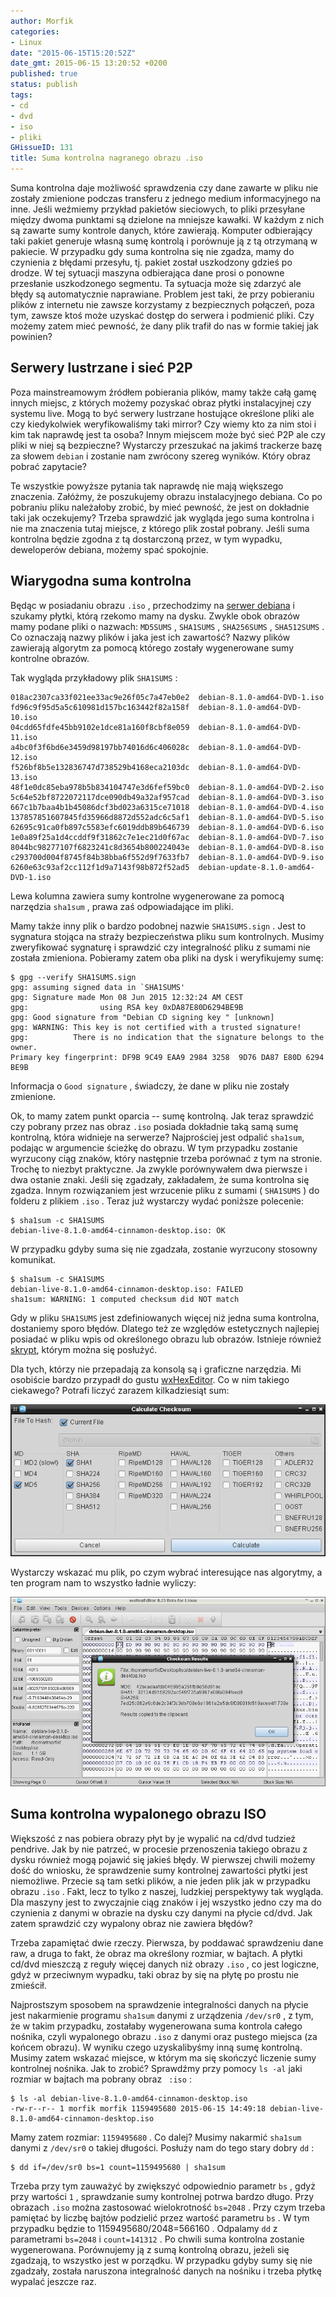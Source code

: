 ```yaml
---
author: Morfik
categories:
- Linux
date: "2015-06-15T15:20:52Z"
date_gmt: 2015-06-15 13:20:52 +0200
published: true
status: publish
tags:
- cd
- dvd
- iso
- pliki
GHissueID: 131
title: Suma kontrolna nagranego obrazu .iso
---
```


Suma kontrolna daje możliwość sprawdzenia czy dane zawarte w pliku nie zostały zmienione podczas
transferu z jednego medium informacyjnego na inne. Jeśli weźmiemy przykład pakietów sieciowych, to
pliki przesyłane między dwoma punktami są dzielone na mniejsze kawałki. W każdym z nich są zawarte
sumy kontrole danych, które zawierają. Komputer odbierający taki pakiet generuje własną sumę
kontrolą i porównuje ją z tą otrzymaną w pakiecie. W przypadku gdy suma kontrolna się nie zgadza,
mamy do czynienia z błędami przesyłu, tj. pakiet został uszkodzony gdzieś po drodze. W tej sytuacji
maszyna odbierająca dane prosi o ponowne przesłanie uszkodzonego segmentu. Ta sytuacja może się
zdarzyć ale błędy są automatycznie naprawiane. Problem jest taki, że przy pobieraniu plików z
internetu nie zawsze korzystamy z bezpiecznych połączeń, poza tym, zawsze ktoś może uzyskać dostęp
do serwera i podmienić pliki. Czy możemy zatem mieć pewność, że dany plik trafił do nas w formie
takiej jak powinien?

<!--more-->
## Serwery lustrzane i sieć P2P

Poza mainstreamowym źródłem pobierania plików, mamy także całą gamę innych miejsc, z których możemy
pozyskać obraz płytki instalacyjnej czy systemu live. Mogą to być serwery lustrzane hostujące
określone pliki ale czy kiedykolwiek weryfikowaliśmy taki mirror? Czy wiemy kto za nim stoi i kim
tak naprawdę jest ta osoba? Innym miejscem może być sieć P2P ale czy pliki w niej są bezpieczne?
Wystarczy przeszukać na jakimś trackerze bazę za słowem `debian` i zostanie nam zwrócony szereg
wyników. Który obraz pobrać zapytacie?

Te wszystkie powyższe pytania tak naprawdę nie mają większego znaczenia. Załóżmy, że poszukujemy
obrazu instalacyjnego debiana. Co po pobraniu pliku należałoby zrobić, by mieć pewność, że jest on
dokładnie taki jak oczekujemy? Trzeba sprawdzić jak wygląda jego suma kontrolna i nie ma znaczenia
tutaj miejsce, z którego plik został pobrany. Jeśli suma kontrolna będzie zgodna z tą dostarczoną
przez, w tym wypadku, deweloperów debiana, możemy spać spokojnie.

## Wiarygodna suma kontrolna

Będąc w posiadaniu obrazu `.iso` , przechodzimy na [serwer debiana][1] i szukamy płytki, którą
rzekomo mamy na dysku. Zwykle obok obrazów mamy podane pliki o nazwach: `MD5SUMS` , `SHA1SUMS` ,
`SHA256SUMS` , `SHA512SUMS` . Co oznaczają nazwy plików i jaka jest ich zawartość? Nazwy plików
zawierają algorytm za pomocą którego zostały wygenerowane sumy kontrolne obrazów.

Tak wygląda przykładowy plik `SHA1SUMS` :

    018ac2307ca33f021ee33ac9e26f05c7a47eb0e2  debian-8.1.0-amd64-DVD-1.iso
    fd96c9f95d5a5c610981d157bc163442f82a158f  debian-8.1.0-amd64-DVD-10.iso
    04cdd65fdfe45bb9102e1dce81a160f8cbf8e059  debian-8.1.0-amd64-DVD-11.iso
    a4bc0f3f6bd6e3459d98197bb74016d6c406028c  debian-8.1.0-amd64-DVD-12.iso
    f526bf8b5e132836747d738529b4168eca2103dc  debian-8.1.0-amd64-DVD-13.iso
    48f1e0dc85eba978b5b834104747e3d6fef59bc0  debian-8.1.0-amd64-DVD-2.iso
    5c64e52bf8722072117dce090db49a32af957cad  debian-8.1.0-amd64-DVD-3.iso
    667c1b7baa4b1b45086dcf3bd023a6315ce71018  debian-8.1.0-amd64-DVD-4.iso
    137857851607845fd35966d8872d552adc6c5af1  debian-8.1.0-amd64-DVD-5.iso
    62695c91ca0fb897c5583efc6019ddb89b646739  debian-8.1.0-amd64-DVD-6.iso
    1e0a89f25a1d4ccddf9f31862c7e1ec21d0f67ac  debian-8.1.0-amd64-DVD-7.iso
    8044bc98277107f6823241c8d3654b800224043e  debian-8.1.0-amd64-DVD-8.iso
    c293700d004f8745f84b38bba6f552d9f7633fb7  debian-8.1.0-amd64-DVD-9.iso
    6260e63c93af2cc112f1d9a7143f98b872f52ad5  debian-update-8.1.0-amd64-DVD-1.iso

Lewa kolumna zawiera sumy kontrolne wygenerowane za pomocą narzędzia `sha1sum` , prawa zaś
odpowiadające im pliki.

Mamy także inny plik o bardzo podobnej nazwie `SHA1SUMS.sign` . Jest to sygnatura stojąca na straży
bezpieczeństwa pliku sum kontrolnych. Musimy zweryfikować sygnaturę i sprawdzić czy integralność
pliku z sumami nie została zmieniona. Pobieramy zatem oba pliki na dysk i weryfikujemy sumę:

    $ gpg --verify SHA1SUMS.sign
    gpg: assuming signed data in `SHA1SUMS'
    gpg: Signature made Mon 08 Jun 2015 12:32:24 AM CEST
    gpg:                using RSA key 0xDA87E80D6294BE9B
    gpg: Good signature from "Debian CD signing key " [unknown]
    gpg: WARNING: This key is not certified with a trusted signature!
    gpg:          There is no indication that the signature belongs to the owner.
    Primary key fingerprint: DF9B 9C49 EAA9 2984 3258  9D76 DA87 E80D 6294 BE9B

Informacja o `Good signature` , świadczy, że dane w pliku nie zostały zmienione.

Ok, to mamy zatem punkt oparcia -- sumę kontrolną. Jak teraz sprawdzić czy pobrany przez nas obraz
`.iso` posiada dokładnie taką samą sumę kontrolną, która widnieje na serwerze? Najprościej jest
odpalić `sha1sum`, podając w argumencie ścieżkę do obrazu. W tym przypadku zostanie wyrzucony ciąg
znaków, który następnie trzeba porównać z tym na stronie. Trochę to niezbyt praktyczne. Ja zwykle
porównywałem dwa pierwsze i dwa ostanie znaki. Jeśli się zgadzały, zakładałem, że suma kontrolna się
zgadza. Innym rozwiązaniem jest wrzucenie pliku z sumami ( `SHA1SUMS` ) do folderu z plikiem
`.iso` . Teraz już wystarczy wydać poniższe polecenie:

    $ sha1sum -c SHA1SUMS
    debian-live-8.1.0-amd64-cinnamon-desktop.iso: OK

W przypadku gdyby suma się nie zgadzała, zostanie wyrzucony stosowny komunikat.

    $ sha1sum -c SHA1SUMS
    debian-live-8.1.0-amd64-cinnamon-desktop.iso: FAILED
    sha1sum: WARNING: 1 computed checksum did NOT match

Gdy w pliku `SHA1SUMS` jest zdefiniowanych więcej niż jedna suma kontrolna, dostaniemy sporo błędów.
Dlatego też ze względów estetycznych najlepiej posiadać w pliku wpis od określonego obrazu lub
obrazów. Istnieje również [skrypt][2], którym można się posłużyć.

Dla tych, którzy nie przepadają za konsolą są i graficzne narzędzia. Mi osobiście bardzo przypadł do
gustu [wxHexEditor][3]. Co w nim takiego ciekawego? Potrafi liczyć zarazem kilkadziesiąt sum:

![](/img/2015/06/1.suma-kontrolna-wxhexeditor-lista.png#big)

Wystarczy wskazać mu plik, po czym wybrać interesujące nas algorytmy, a ten program nam to wszystko
ładnie wyliczy:

![](/img/2015/06/2.wynikowa-suma-kontrolna.png#huge)

## Suma kontrolna wypalonego obrazu ISO

Większość z nas pobiera obrazy płyt by je wypalić na cd/dvd tudzież pendrive. Jak by nie patrzeć, w
procesie przenoszenia takiego obrazu z dysku również mogą pojawić się jakieś błędy. W pierwszej
chwili możemy dość do wniosku, że sprawdzenie sumy kontrolnej zawartości płytki jest niemożliwe.
Przecie są tam setki plików, a nie jeden plik jak w przypadku obrazu `.iso` . Fakt, lecz to tylko z
naszej, ludzkiej perspektywy tak wygląda. Dla maszyny jest to zwyczajnie ciąg znaków i jej wszystko
jedno czy ma do czynienia z danymi w obrazie na dysku czy danymi na płycie cd/dvd. Jak zatem
sprawdzić czy wypalony obraz nie zawiera błędów?

Trzeba zapamiętać dwie rzeczy. Pierwsza, by poddawać sprawdzeniu dane raw, a druga to fakt, że obraz
ma określony rozmiar, w bajtach. A płytki cd/dvd mieszczą z reguły więcej danych niż obrazy `.iso` ,
co jest logiczne, gdyż w przeciwnym wypadku, taki obraz by się na płytę po prostu nie zmieścił.

Najprostszym sposobem na sprawdzenie integralności danych na płycie jest nakarmienie programu
`sha1sum` danymi z urządzenia `/dev/sr0` , z tym, że w takim przypadku, zostałaby wygenerowana suma
kontrola całego nośnika, czyli wypalonego obrazu `.iso` z danymi oraz pustego miejsca (za końcem
obrazu). W wyniku czego uzyskalibyśmy inną sumę kontrolną. Musimy zatem wskazać miejsce, w którym ma
się skończyć liczenie sumy kontrolnej nośnika. Jak to zrobić? Sprawdźmy przy pomocy `ls -al` jaki
rozmiar w bajtach ma pobrany obraz ` :iso` :

    $ ls -al debian-live-8.1.0-amd64-cinnamon-desktop.iso
    -rw-r--r-- 1 morfik morfik 1159495680 2015-06-15 14:49:18 debian-live-8.1.0-amd64-cinnamon-desktop.iso

Mamy zatem rozmiar: `1159495680` . Co dalej? Musimy nakarmić `sha1sum` danymi z `/dev/sr0` o takiej
długości. Posłuży nam do tego stary dobry `dd` :

    $ dd if=/dev/sr0 bs=1 count=1159495680 | sha1sum

Trzeba przy tym zauważyć by zwiększyć odpowiednio parametr `bs` , gdyż przy wartości `1` ,
sprawdzanie sumy kontrolnej potrwa bardzo długo. Przy obrazach `.iso` można zastosować wielokrotność
`bs=2048` . Przy czym trzeba pamiętać by liczbę bajtów podzielić przez wartość parametru `bs` . W
tym przypadku będzie to 1159495680/2048=566160 . Odpalamy `dd` z parametrami `bs=2048` i
`count=141312` . Po chwili suma kontrolna zostanie wygenerowana. Porównujemy ją z sumą kontrolną
obrazu, jeżeli się zgadzają, to wszystko jest w porządku. W przypadku gdyby sumy się nie zgadzały,
została naruszona integralność danych na nośniku i trzeba płytkę wypalać jeszcze raz.


[1]: https://www.debian.org/CD/http-ftp/
[2]: https://people.debian.org/~danchev/debian-iso/check_debian_iso
[3]: http://www.wxhexeditor.org/
